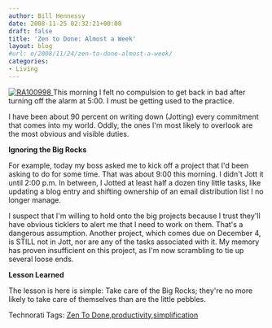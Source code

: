 ```yaml
---
author: Bill Hennessy
date: 2008-11-25 02:32:21+00:00
draft: false
title: 'Zen to Done: Almost a Week'
layout: blog
#url: e/2008/11/24/zen-to-done-almost-a-week/
categories:
- Living
---
```


[![RA100998](https://hennessysview.com/wp-content/uploads/2008/11/ra100998-thumb.jpg)
](https://hennessysview.com/wp-content/uploads/2008/11/ra100998.jpg) This morning I felt no compulsion to get back in bad after turning off the alarm at 5:00. I must be getting used to the practice. 

 

I have been about 90 percent on writing down (Jotting) every commitment that comes into my world. Oddly, the ones I'm most likely to overlook are the most obvious and visible duties.

 

**Ignoring the Big Rocks**

 

For example, today my boss asked me to kick off a project that I'd been asking to do for some time. That was about 9:00 this morning. I didn't Jott it until 2:00 p.m. In between, I Jotted at least half a dozen tiny little tasks, like updating a blog entry and shifting ownership of an email distribution list I no longer manage. 

 

I suspect that I'm willing to hold onto the big projects because I trust they'll have obvious ticklers to alert me that I need to work on them. That's a dangerous assumption. Another project, which comes due on December 4, is STILL not in Jott, nor are any of the tasks associated with it. My memory has proven insufficient on this project, as I'm now scrambling to tie up several loose ends.

 

**Lesson Learned**

 

The lesson is here is simple: Take care of the Big Rocks; they're no more likely to take care of themselves than are the little pebbles. 

 

 

Technorati Tags: [Zen To Done](https://technorati.com/tags/Zen%20To%20Done),[productivity](https://technorati.com/tags/productivity),[simplification](https://technorati.com/tags/simplification)
